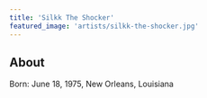 ```yaml
---
title: 'Silkk The Shocker'
featured_image: 'artists/silkk-the-shocker.jpg'
---
```


## About

Born: June 18, 1975, New Orleans, Louisiana
